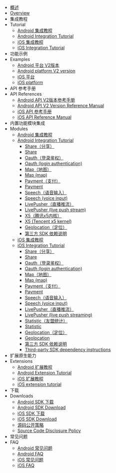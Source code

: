 * [概述](README.md)
* [Overview](README.md)
* 集成教程
* Tutorial
  * [Android 集成教程](UniMPDocs/UseSdk/android.md)
  * [Android Integration Tutorial](UniMPDocs/UseSdk/android.md)
  * [iOS 集成教程](UniMPDocs/UseSdk/ios.md)
  * [iOS Integration Tutorial](UniMPDocs/UseSdk/ios.md)
* 功能示例
* Examples
  * [Android 平台 V2版本](UniMPDocs/Sample/android-v2.md)
  * [Android platform V2 version](UniMPDocs/Sample/android-v2.md)
  * [iOS 平台](UniMPDocs/Sample/ios.md)
  * [iOS platform](UniMPDocs/Sample/ios.md)
* API 参考手册
* API References
  * [Android API V2版本参考手册](UniMPDocs/API/android-v2.md)
  * [Android API V2 Version Reference Manual](UniMPDocs/API/android-v2.md)
  * [iOS API 参考手册](UniMPDocs/API/ios.md)
  * [iOS API Reference Manual](UniMPDocs/API/ios.md)
* 内置功能模块集成
* Modules
  * [Android 集成教程](UniMPDocs/UseModule/android/android.md)
  * [Android Integration Tutorial](UniMPDocs/UseModule/android/android.md)
    * [Share（分享）](UniMPDocs/UseModule/android/share.md)
    * [Share](UniMPDocs/UseModule/android/share.md)
    * [Oauth（登录鉴权）](UniMPDocs/UseModule/android/oauth.md)
    * [Oauth (login authentication)](UniMPDocs/UseModule/android/oauth.md)
    * [Map（地图）](UniMPDocs/UseModule/android/map.md)
    * [Map (map)](UniMPDocs/UseModule/android/map.md)
    * [Payment（支付）](UniMPDocs/UseModule/android/payment.md)
    * [Payment](UniMPDocs/UseModule/android/payment.md)
    * [Speech（语音输入）](UniMPDocs/UseModule/android/speech.md)
    * [Speech (voice input)](UniMPDocs/UseModule/android/speech.md)
    * [LivePusher（直播推流）](UniMPDocs/UseModule/android/livepusher.md)
    * [LivePusher (live push stream)](UniMPDocs/UseModule/android/livepusher.md)
    * [X5（腾讯x5内核）](UniMPDocs/UseModule/android/x5.md)
    * [X5 (Tencent x5 kernel)](UniMPDocs/UseModule/android/x5.md)
    * [Geolocation（定位）](UniMPDocs/UseModule/android/geolocation.md)
	* [第三方 SDK 依赖说明](AppDocs/usemodule/androidModuleConfig/android_Library.md)
  * [iOS 集成教程](UniMPDocs/UseModule/ios/ios.md)
  * [iOS Integration Tutorial](UniMPDocs/UseModule/ios/ios.md)
    * [Share（分享）](UniMPDocs/UseModule/ios/share.md)
    * [Share](UniMPDocs/UseModule/ios/share.md)
    * [Oauth（登录鉴权）](UniMPDocs/UseModule/ios/oauth.md)
    * [Oauth (login authentication)](UniMPDocs/UseModule/ios/oauth.md)
    * [Map（地图）](UniMPDocs/UseModule/ios/map.md)
    * [Map (map)](UniMPDocs/UseModule/ios/map.md)
    * [Payment（支付）](UniMPDocs/UseModule/ios/payment.md)
    * [Payment](UniMPDocs/UseModule/ios/payment.md)
    * [Speech（语音输入）](UniMPDocs/UseModule/ios/speech.md)
    * [Speech (voice input)](UniMPDocs/UseModule/ios/speech.md)
    * [LivePusher（直播推流）](UniMPDocs/UseModule/ios/livepusher.md)
    * [LivePusher (live push streaming)](UniMPDocs/UseModule/ios/livepusher.md)
    * [Statistic（友盟统计）](UniMPDocs/UseModule/ios/umstatistic.md)
    * [Statistic](UniMPDocs/UseModule/ios/umstatistic.md)
    * [Geolocation（定位）](UniMPDocs/UseModule/ios/geolocation.md)
    * [Geolocation](UniMPDocs/UseModule/ios/geolocation.md)
    * [第三方 SDK 依赖说明](AppDocs/usemodule/iOSModuleConfig/dependentLibrary.md)
    * [Third-party SDK dependency instructions](AppDocs/usemodule/iOSModuleConfig/dependentLibrary.md)
* 扩展原生能力
* Extensions
  * [Android 扩展教程](UniMPDocs/Extension/android.md)
  * [Android Extension Tutorial](UniMPDocs/Extension/android.md)
  * [iOS 扩展教程](UniMPDocs/Extension/ios.md)
  * [iOS extension tutorial](UniMPDocs/Extension/ios.md)
* 下载
* Downloads
  * [Android SDK 下载](UniMPDocs/SDKDownload/android.md)
  * [Android SDK Download](UniMPDocs/SDKDownload/android.md)
  * [iOS SDK 下载](UniMPDocs/SDKDownload/ios.md)
  * [iOS SDK Download](UniMPDocs/SDKDownload/ios.md)
  * [源码公开策略](UniMPDocs/SDKDownload/opensource.md)
  * [Source Code Disclosure Policy](UniMPDocs/SDKDownload/opensource.md)
* 常见问题
* FAQ
  * [Android 常见问题](UniMPDocs/FAQ/android.md)
  * [Android FAQ](UniMPDocs/FAQ/android.md)
  * [iOS 常见问题](UniMPDocs/FAQ/ios.md)
  * [iOS FAQ](UniMPDocs/FAQ/ios.md)